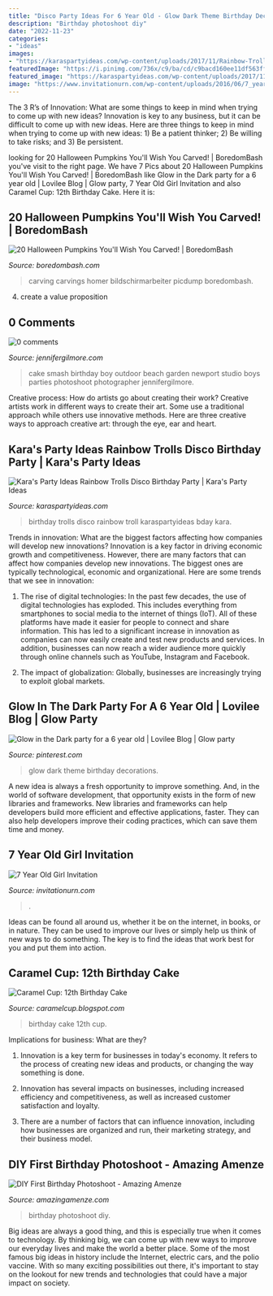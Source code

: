 ```yaml
---
title: "Disco Party Ideas For 6 Year Old - Glow Dark Theme Birthday Decorations"
description: "Birthday photoshoot diy"
date: "2022-11-23"
categories:
- "ideas"
images:
- "https://karaspartyideas.com/wp-content/uploads/2017/11/Rainbow-Trolls-Disco-Birthday-Party-via-Karas-Party-Ideas-KarasPartyIdeas.com23.jpg"
featuredImage: "https://i.pinimg.com/736x/c9/ba/cd/c9bacd160ee11df563ff833c7d6f6b75.jpg"
featured_image: "https://karaspartyideas.com/wp-content/uploads/2017/11/Rainbow-Trolls-Disco-Birthday-Party-via-Karas-Party-Ideas-KarasPartyIdeas.com23.jpg"
image: "https://www.invitationurn.com/wp-content/uploads/2016/06/7_year_old_birthday_invitations_printable.jpg"
---
```



The 3 R’s of Innovation: What are some things to keep in mind when trying to come up with new ideas?
Innovation is key to any business, but it can be difficult to come up with new ideas. Here are three things to keep in mind when trying to come up with new ideas: 1) Be a patient thinker; 2) Be willing to take risks; and 3) Be persistent.

	

		
looking for 20 Halloween Pumpkins You&#039;ll Wish You Carved! | BoredomBash you've visit to the right page. We have 7 Pics about 20 Halloween Pumpkins You&#039;ll Wish You Carved! | BoredomBash like Glow in the Dark party for a 6 year old | Lovilee Blog | Glow party, 7 Year Old Girl Invitation and also Caramel Cup: 12th Birthday Cake. Here it is:
		
    
## 20 Halloween Pumpkins You&#039;ll Wish You Carved! | BoredomBash

<img loading=lazy src="https://boredombash.com/wp-content/uploads/2014/10/Pumpkins-4.jpg" onerror="this.onerror=null;this.src='https://tse3.mm.bing.net/th?id=OIP.3qojY1bzd4TP_xuw5B1AsQHaJ3&amp;pid=15.1';" alt="20 Halloween Pumpkins You&#039;ll Wish You Carved! | BoredomBash">

_Source: boredombash.com_

>carving carvings homer bildschirmarbeiter picdump boredombash. 

	

4. create a value proposition 

    
## 0 Comments

<img loading=lazy src="https://jennifergilmore.com/blog/wp-content/uploads/2014/05/blog_gilmore_studios_photo_orange_county_newport_beach_family_portrait_cake_smash_outdoor_one_yr_old_boy_cowboy_boots_spencer_3.jpg" onerror="this.onerror=null;this.src='https://tse4.mm.bing.net/th?id=OIP.eNTemHv8N5j3nnTWCMJUDAHaFS&amp;pid=15.1';" alt="0 comments">

_Source: jennifergilmore.com_

>cake smash birthday boy outdoor beach garden newport studio boys parties photoshoot photographer jennifergilmore. 

	

Creative process: How do artists go about creating their work?
Creative artists work in different ways to create their art. Some use a traditional approach while others use innovative methods. Here are three creative ways to approach creative art: through the eye, ear and heart.

    
## Kara&#039;s Party Ideas Rainbow Trolls Disco Birthday Party | Kara&#039;s Party Ideas

<img loading=lazy src="https://karaspartyideas.com/wp-content/uploads/2017/11/Rainbow-Trolls-Disco-Birthday-Party-via-Karas-Party-Ideas-KarasPartyIdeas.com23.jpg" onerror="this.onerror=null;this.src='https://tse2.mm.bing.net/th?id=OIP.6uJfuw8MJWfxC-quRIokngHaLH&amp;pid=15.1';" alt="Kara&#039;s Party Ideas Rainbow Trolls Disco Birthday Party | Kara&#039;s Party Ideas">

_Source: karaspartyideas.com_

>birthday trolls disco rainbow troll karaspartyideas bday kara. 

	

Trends in innovation: What are the biggest factors affecting how companies will develop new innovations?
Innovation is a key factor in driving economic growth and competitiveness. However, there are many factors that can affect how companies develop new innovations. The biggest ones are typically technological, economic and organizational. Here are some trends that we see in innovation:
1. The rise of digital technologies: In the past few decades, the use of digital technologies has exploded. This includes everything from smartphones to social media to the internet of things (IoT). All of these platforms have made it easier for people to connect and share information. This has led to a significant increase in innovation as companies can now easily create and test new products and services. In addition, businesses can now reach a wider audience more quickly through online channels such as YouTube, Instagram and Facebook.

2. The impact of globalization: Globally, businesses are increasingly trying to exploit global markets.

    
## Glow In The Dark Party For A 6 Year Old | Lovilee Blog | Glow Party

<img loading=lazy src="https://i.pinimg.com/736x/c9/ba/cd/c9bacd160ee11df563ff833c7d6f6b75.jpg" onerror="this.onerror=null;this.src='https://tse1.mm.bing.net/th?id=OIP.Wt7oGY7w2gDOFOxmkNl3fQHaLR&amp;pid=15.1';" alt="Glow in the Dark party for a 6 year old | Lovilee Blog | Glow party">

_Source: pinterest.com_

>glow dark theme birthday decorations. 

	

A new idea is always a fresh opportunity to improve something. And, in the world of software development, that opportunity exists in the form of new libraries and frameworks. New libraries and frameworks can help developers build more efficient and effective applications, faster. They can also help developers improve their coding practices, which can save them time and money.

    
## 7 Year Old Girl Invitation

<img loading=lazy src="https://www.invitationurn.com/wp-content/uploads/2016/06/7_year_old_birthday_invitations_printable.jpg" onerror="this.onerror=null;this.src='https://tse1.mm.bing.net/th?id=OIP.ONbF72rcGPC95fPOGv5NVwHaIu&amp;pid=15.1';" alt="7 Year Old Girl Invitation">

_Source: invitationurn.com_

>. 

	

Ideas can be found all around us, whether it be on the internet, in books, or in nature. They can be used to improve our lives or simply help us think of new ways to do something. The key is to find the ideas that work best for you and put them into action.

    
## Caramel Cup: 12th Birthday Cake

<img loading=lazy src="http://4.bp.blogspot.com/_s_yebylVJEM/TN2-AWxyhcI/AAAAAAAAALE/7Ujm8QX4ePA/s1600/DSC00222.JPG" onerror="this.onerror=null;this.src='https://tse3.mm.bing.net/th?id=OIP.FUnKv8AKKDspRtQU1ZBcKwHaFj&amp;pid=15.1';" alt="Caramel Cup: 12th Birthday Cake">

_Source: caramelcup.blogspot.com_

>birthday cake 12th cup. 

	

Implications for business: What are they?
1. Innovation is a key term for businesses in today's economy. It refers to the process of creating new ideas and products, or changing the way something is done.
2. Innovation has several impacts on businesses, including increased efficiency and competitiveness, as well as increased customer satisfaction and loyalty.

3. There are a number of factors that can influence innovation, including how businesses are organized and run, their marketing strategy, and their business model.

    
## DIY First Birthday Photoshoot - Amazing Amenze

<img loading=lazy src="https://amazingamenze.com/wp-content/uploads/2020/04/first-birthday-photoshoot.jpg" onerror="this.onerror=null;this.src='https://tse2.mm.bing.net/th?id=OIP.xyLv9TCyDPpSGv36BGNauAHaJ4&amp;pid=15.1';" alt="DIY First Birthday Photoshoot - Amazing Amenze">

_Source: amazingamenze.com_

>birthday photoshoot diy. 

	

Big ideas are always a good thing, and this is especially true when it comes to technology. By thinking big, we can come up with new ways to improve our everyday lives and make the world a better place. Some of the most famous big ideas in history include the Internet, electric cars, and the polio vaccine. With so many exciting possibilities out there, it's important to stay on the lookout for new trends and technologies that could have a major impact on society.


